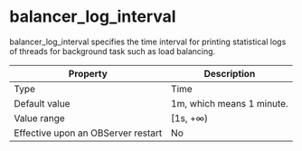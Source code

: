 balancer_log_interval
==========================================

balancer_log_interval specifies the time interval for printing statistical logs of threads for background task such as load balancing.


| **Property** | **Description** |
|------------------|------------|
| Type | Time |
| Default value | 1m, which means 1 minute. |
| Value range | \[1s, +∞) |
| Effective upon an OBServer restart | No |



